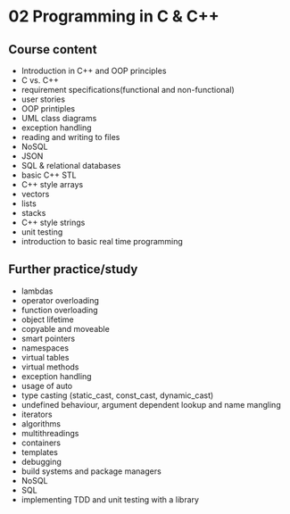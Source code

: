 # 02 Programming in C & C++

## Course content

-  Introduction in C++ and OOP principles
-  C vs. C++
-  requirement specifications(functional and non-functional)
-  user stories
-  OOP printiples
-  UML class diagrams
-  exception handling
-  reading and writing to files
-  NoSQL
-  JSON
-  SQL & relational databases
-  basic C++ STL
-  C++ style arrays
-  vectors
-  lists
-  stacks
-  C++ style strings
-  unit testing
-  introduction to basic real time programming

## Further practice/study
-  lambdas
-  operator overloading
-  function overloading
-  object lifetime
-  copyable and moveable
-  smart pointers
-  namespaces
-  virtual tables
-  virtual methods
-  exception handling
-  usage of auto
-  type casting (static_cast, const_cast, dynamic_cast)
-  undefined behaviour, argument dependent lookup and name mangling
-  iterators
-  algorithms
-  multithreadings
-  containers
-  templates
-  debugging
-  build systems and package managers
-  NoSQL
-  SQL
-  implementing TDD and unit testing with a library
